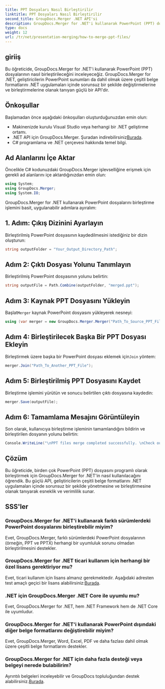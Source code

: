 ```yaml
---
title: PPT Dosyaları Nasıl Birleştirilir
linktitle: PPT Dosyaları Nasıl Birleştirilir
second_title: GroupDocs.Merger .NET API'si
description: GroupDocs.Merger for .NET'i kullanarak PowerPoint (PPT) dosyalarını zahmetsizce nasıl birleştireceğinizi öğrenin. Bu güçlü API ile .NET uygulamalarınızı geliştirin.
type: docs
weight: 12
url: /tr/net/presentation-merging/how-to-merge-ppt-files/
---
```

## giriiş
Bu öğreticide, GroupDocs.Merger for .NET'i kullanarak PowerPoint (PPT) dosyalarının nasıl birleştirileceğini inceleyeceğiz. GroupDocs.Merger for .NET, geliştiricilerin PowerPoint sunumları da dahil olmak üzere çeşitli belge formatlarını .NET uygulamaları içinde sorunsuz bir şekilde değiştirmelerine ve birleştirmelerine olanak tanıyan güçlü bir API'dir.
## Önkoşullar
Başlamadan önce aşağıdaki önkoşulları oluşturduğunuzdan emin olun:
- Makinenizde kurulu Visual Studio veya herhangi bir .NET geliştirme ortamı.
-  .NET API için GroupDocs.Merger. Şuradan indirebilirsiniz[Burada](https://releases.groupdocs.com/merger/net/).
- C# programlama ve .NET çerçevesi hakkında temel bilgi.

## Ad Alanlarını İçe Aktar
Öncelikle C# kodunuzdaki GroupDocs.Merger işlevselliğine erişmek için gerekli ad alanlarını içe aktardığınızdan emin olun:
```csharp
using System; 
using GroupDocs.Merger;
using System.IO;
```

GroupDocs.Merger for .NET kullanarak PowerPoint dosyalarını birleştirme işlemini basit, uygulanabilir adımlara ayıralım:
## 1. Adım: Çıkış Dizinini Ayarlayın
Birleştirilmiş PowerPoint dosyasının kaydedilmesini istediğiniz bir dizin oluşturun:
```csharp
string outputFolder = "Your_Output_Directory_Path";
```
## Adım 2: Çıktı Dosyası Yolunu Tanımlayın
Birleştirilmiş PowerPoint dosyasının yolunu belirtin:
```csharp
string outputFile = Path.Combine(outputFolder, "merged.ppt");
```
## Adım 3: Kaynak PPT Dosyasını Yükleyin
 Başlat`Merger` kaynak PowerPoint dosyasını yükleyerek nesneyi:
```csharp
using (var merger = new GroupDocs.Merger.Merger("Path_To_Source_PPT_File"))
```
## Adım 4: Birleştirilecek Başka Bir PPT Dosyası Ekleyin
 Birleştirmek üzere başka bir PowerPoint dosyası eklemek için`Join` yöntem:
```csharp
merger.Join("Path_To_Another_PPT_File");
```
## Adım 5: Birleştirilmiş PPT Dosyasını Kaydet
Birleştirme işlemini yürütün ve sonucu belirtilen çıktı dosyasına kaydedin:
```csharp
merger.Save(outputFile);
```
## Adım 6: Tamamlama Mesajını Görüntüleyin
Son olarak, kullanıcıya birleştirme işleminin tamamlandığını bildirin ve birleştirilen dosyanın yolunu belirtin:
```csharp
Console.WriteLine("\nPPT files merge completed successfully. \nCheck output in {0}", outputFolder);
```

## Çözüm
Bu öğreticide, birden çok PowerPoint (PPT) dosyasını programlı olarak birleştirmek için GroupDocs.Merger for .NET'in nasıl kullanılacağını öğrendik. Bu güçlü API, geliştiricilerin çeşitli belge formatlarını .NET uygulamaları içinde sorunsuz bir şekilde yönetmesine ve birleştirmesine olanak tanıyarak esneklik ve verimlilik sunar.

## SSS'ler
### GroupDocs.Merger for .NET'i kullanarak farklı sürümlerdeki PowerPoint dosyalarını birleştirebilir miyim?
Evet, GroupDocs.Merger, farklı sürümlerdeki PowerPoint dosyalarının (örneğin, PPT ve PPTX) herhangi bir uyumluluk sorunu olmadan birleştirilmesini destekler.
### GroupDocs.Merger for .NET ticari kullanım için herhangi bir özel lisans gerektiriyor mu?
 Evet, ticari kullanım için lisans almanız gerekmektedir. Aşağıdaki adresten test amaçlı geçici bir lisans alabilirsiniz:[Burada](https://purchase.groupdocs.com/temporary-license/).
### .NET için GroupDocs.Merger .NET Core ile uyumlu mu?
Evet, GroupDocs.Merger for .NET, hem .NET Framework hem de .NET Core ile uyumludur.
### GroupDocs.Merger for .NET'i kullanarak PowerPoint dışındaki diğer belge formatlarını değiştirebilir miyim?
Evet, GroupDocs.Merger, Word, Excel, PDF ve daha fazlası dahil olmak üzere çeşitli belge formatlarını destekler.
### GroupDocs.Merger for .NET için daha fazla desteği veya belgeyi nerede bulabilirim?
Ayrıntılı belgeleri inceleyebilir ve GroupDocs topluluğundan destek alabilirsiniz.[Burada](https://forum.groupdocs.com/c/merger/32).